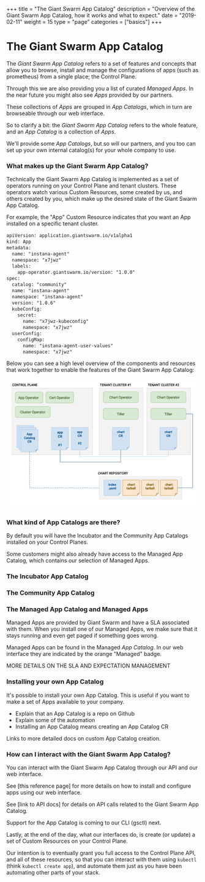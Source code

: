 +++
title = "The Giant Swarm App Catalog"
description = "Overview of the Giant Swarm App Catalog, how it works and what to expect."
date = "2019-02-11"
weight = 15
type = "page"
categories = ["basics"]
+++

# The Giant Swarm App Catalog

The _Giant Swarm App Catalog_ refers to a set of features and concepts that allow
you to browse, install and manage the configurations of apps (such as prometheus)
from a single place; the Control Plane.

Through this we are also providing you a list of curated _Managed Apps_.
In the near future you might also see _Apps_ provided by our partners.

These collections of _Apps_ are grouped in _App Catalogs_, which in turn are
browseable through our web interface.

So to clarify a bit: the _Giant Swarm App Catalog_ refers to the whole feature,
and an _App Catalog_ is a collection of _Apps_.

We'll provide some _App Catalogs_, but so will our partners, and you too can set
up your own internal catalog(s) for your whole company to use.

### What makes up the Giant Swarm App Catalog?

Technically the Giant Swarm App Catalog is implemented as a set of operators
running on your Control Plane and tenant clusters. These operators watch various
Custom Resources, some created by us, and others created by you, which make up
the desired state of the Giant Swarm App Catalog.

For example, the "App" Custom Resource indicates that you want an App installed
on a specific tenant cluster.

```
apiVersion: application.giantswarm.io/v1alpha1
kind: App
metadata:
  name: "instana-agent"
  namespace: "x7jwz"
  labels:
    app-operator.giantswarm.io/version: "1.0.0"
spec:
  catalog: "community"
  name: "instana-agent"
  namespace: "instana-agent"
  version: "1.0.6"
  kubeConfig:
    secret:
      name: "x7jwz-kubeconfig"
      namespace: "x7jwz"
  userConfig:
    configMap:
      name: "instana-agent-user-values"
      namespace: "x7jwz"
```

Below you can see a high level overview of the components and resources that work
together to enable the features of the Giant Swarm App Catalog:

![app-catalog-overview](app-catalog-overview.png)


### What kind of App Catalogs are there?

By default you will have the Incubator and the Community App Catalogs installed
on your Control Planes.

Some customers might also already have access to the Managed App Catalog, which
contains our selection of Managed Apps.

### The Incubator App Catalog

### The Community App Catalog

### The Managed App Catalog and Managed Apps

Managed Apps are provided by Giant Swarm and have a SLA associated with
them. When you install one of our Managed Apps, we make sure that it stays
running and even get paged if something goes wrong.

Managed Apps can be found in the Managed _App Catalog_. In our web interface
they are indicated by the orange "Managed" badge.

MORE DETAILS ON THE SLA AND EXPECTATION MANAGEMENT

### Installing your own App Catalog

It's possible to install your own App Catalog. This is useful if you want to make
a set of Apps available to your company.

- Explain that an App Catalog is a repo on Github
- Explain some of the automation
- Installing an App Catalog means creating an App Catalog CR

Links to more detailed docs on custom App Catalog creation.

### How can I interact with the Giant Swarm App Catalog?

You can interact with the Giant Swarm App Catalog through our API and
our web interface.

See [this reference page] for more details on how to install and configure apps
using our web interface.

See [link to API docs] for details on API calls related to the Giant Swarm App
Catalog.

Support for the App Catalog is coming to our CLI (gsctl) next.

Lastly, at the end of the day, what our interfaces do, is create (or update)
a set of Custom Resources on your Control Plane.

Our intention is to eventually grant you full access to the Control Plane
API, and all of these resources, so that you can interact with them using
`kubectl` (think `kubectl create app`), and automate them just as you have been
automating other parts of your stack.


